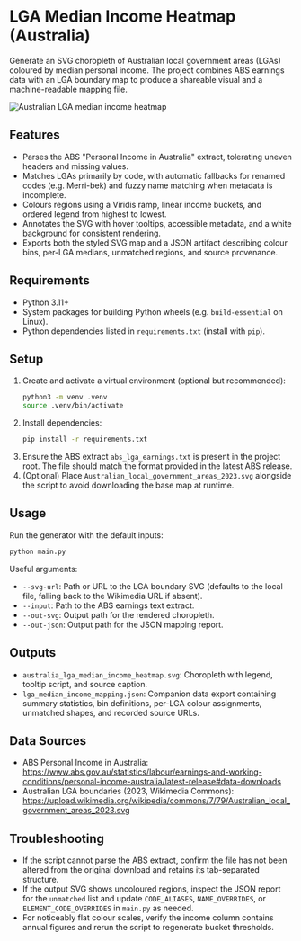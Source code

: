 # LGA Median Income Heatmap (Australia)

Generate an SVG choropleth of Australian local government areas (LGAs) coloured
by median personal income. The project combines ABS earnings data with an LGA
boundary map to produce a shareable visual and a machine-readable mapping file.

![Australian LGA median income heatmap](australia_lga_median_income_heatmap.svg)

## Features
- Parses the ABS "Personal Income in Australia" extract, tolerating uneven
  headers and missing values.
- Matches LGAs primarily by code, with automatic fallbacks for renamed codes
  (e.g. Merri-bek) and fuzzy name matching when metadata is incomplete.
- Colours regions using a Viridis ramp, linear income buckets, and ordered
  legend from highest to lowest.
- Annotates the SVG with hover tooltips, accessible metadata, and a white
  background for consistent rendering.
- Exports both the styled SVG map and a JSON artifact describing colour bins,
  per-LGA medians, unmatched regions, and source provenance.

## Requirements
- Python 3.11+
- System packages for building Python wheels (e.g. `build-essential` on Linux).
- Python dependencies listed in `requirements.txt` (install with `pip`).

## Setup
1. Create and activate a virtual environment (optional but recommended):
   ```bash
   python3 -m venv .venv
   source .venv/bin/activate
   ```
2. Install dependencies:
   ```bash
   pip install -r requirements.txt
   ```
3. Ensure the ABS extract `abs_lga_earnings.txt` is present in the project root.
   The file should match the format provided in the latest ABS release.
4. (Optional) Place `Australian_local_government_areas_2023.svg` alongside the
   script to avoid downloading the base map at runtime.

## Usage
Run the generator with the default inputs:
```bash
python main.py
```

Useful arguments:
- `--svg-url`: Path or URL to the LGA boundary SVG (defaults to the local file,
  falling back to the Wikimedia URL if absent).
- `--input`: Path to the ABS earnings text extract.
- `--out-svg`: Output path for the rendered choropleth.
- `--out-json`: Output path for the JSON mapping report.

## Outputs
- `australia_lga_median_income_heatmap.svg`: Choropleth with legend, tooltip
  script, and source caption.
- `lga_median_income_mapping.json`: Companion data export containing summary
  statistics, bin definitions, per-LGA colour assignments, unmatched shapes,
  and recorded source URLs.

## Data Sources
- ABS Personal Income in Australia:
  https://www.abs.gov.au/statistics/labour/earnings-and-working-conditions/personal-income-australia/latest-release#data-downloads
- Australian LGA boundaries (2023, Wikimedia Commons):
  https://upload.wikimedia.org/wikipedia/commons/7/79/Australian_local_government_areas_2023.svg

## Troubleshooting
- If the script cannot parse the ABS extract, confirm the file has not been
  altered from the original download and retains its tab-separated structure.
- If the output SVG shows uncoloured regions, inspect the JSON report for the
  `unmatched` list and update `CODE_ALIASES`, `NAME_OVERRIDES`, or
  `ELEMENT_CODE_OVERRIDES` in `main.py` as needed.
- For noticeably flat colour scales, verify the income column contains annual
  figures and rerun the script to regenerate bucket thresholds.
